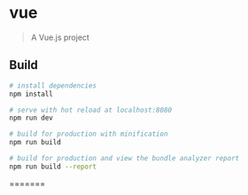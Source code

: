 # vue

> A Vue.js project

## Build

``` bash
# install dependencies
npm install

# serve with hot reload at localhost:8080
npm run dev

# build for production with minification
npm run build

# build for production and view the bundle analyzer report
npm run build --report
```
=======


[How it looks]: https://raw.githubusercontent.com/MadCoded/vue/master/src/assets/shot.png "Screenshot"